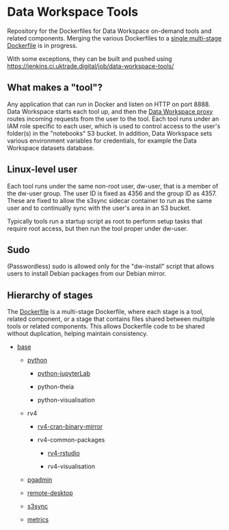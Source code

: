 # Data Workspace Tools

Repository for the Dockerfiles for Data Workspace on-demand tools and related components. Merging the various Dockerfiles to a [single multi-stage Dockerfile](./Dockerfile) is in progress.

With some exceptions, they can be built and pushed using https://jenkins.ci.uktrade.digital/job/data-workspace-tools/


## What makes a "tool"?

Any application that can run in Docker and listen on HTTP on port 8888. Data Workspace starts each tool up, and then the [Data Workspace proxy](https://github.com/uktrade/data-workspace-frontend/blob/master/dataworkspace/proxy.py) routes incoming requests from the user to the tool. Each tool runs under an IAM role specific to each user, which is used to control access to the user's folder(s) in the "notebooks" S3 bucket. In addition, Data Workspace sets various environment variables for credentials, for example the Data Workspace datasets database.


## Linux-level user

Each tool runs under the same non-root user, dw-user, that is a member of the dw-user group. The user ID is fixed as 4356 and the group ID as 4357. These are fixed to allow the s3sync sidecar container to run as the same user and to continually sync with the user's area in an S3 bucket.

Typically tools run a startup script as root to perform setup tasks that require root access, but then run the tool proper under dw-user.


## Sudo

(Passwordless) sudo is allowed only for the "dw-install" script that allows users to install Debian packages from our Debian mirror.


## Hierarchy of stages

The [Dockerfile](./Dockerfile) is a multi-stage Dockerfile, where each stage is a tool, related component, or a stage that contains files shared between multiple tools or related components. This allows Dockerfile code to be shared without duplication, helping maintain consistency.

- [base](./base/)

  - [python](./python/)

    - [python-jupyterLab](./python-jupyterlab/)

    - python-theia

    - python-visualisation

   - rv4

     - [rv4-cran-binary-mirror](./rv4-cran-binary-mirror/)

     - rv4-common-packages

       - [rv4-rstudio](./rv4-rstudio/)

       - rv4-visualisation

   - [pgadmin](./pgadmin/)

   - [remote-desktop](./remote-desktop/)

   - [s3sync](./s3sync/)

   - [metrics](./metrics/)

